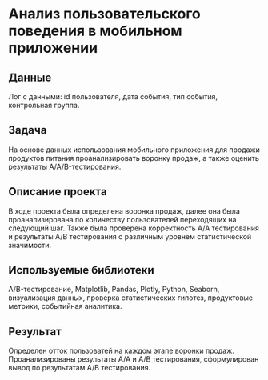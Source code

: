 
# Анализ пользовательского поведения в мобильном приложении


## Данные
Лог с данными: id пользователя, дата события, тип события, контрольная группа.

## Задача
На основе данных использования мобильного приложения для продажи продуктов питания проанализировать воронку продаж, а также оценить результаты A/A/B-тестирования.

## Описание проекта
В ходе проекта была определена воронка продаж, далее она была проанализирована по количеству пользователей переходящих на следующий шаг.
Также была проверена корректность А/А тестирования и результаты А/В тестирования с различным уровнем статистической значимости.

## Используемые библиотеки
A/B-тестирование, Matplotlib, Pandas, Plotly, Python, Seaborn, визуализация данных, проверка статистических гипотез, продуктовые метрики, событийная аналитика.

## Результат
Определен отток пользоватей на каждом этапе воронки продаж. Проанализированы результаты А/А и А/В тестирования, сформулирован вывод по результатам А/В тестирования.

